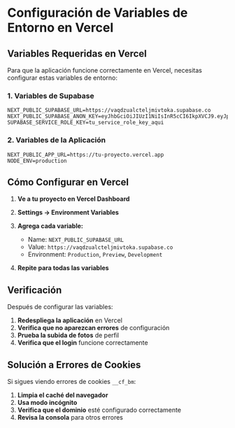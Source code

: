 # Configuración de Variables de Entorno en Vercel

## Variables Requeridas en Vercel

Para que la aplicación funcione correctamente en Vercel, necesitas configurar estas variables de entorno:

### 1. Variables de Supabase
```
NEXT_PUBLIC_SUPABASE_URL=https://vaqdzualcteljmivtoka.supabase.co
NEXT_PUBLIC_SUPABASE_ANON_KEY=eyJhbGciOiJIUzI1NiIsInR5cCI6IkpXVCJ9.eyJpc3MiOiJzdXBhYmFzZSIsInJlZiI6InZhcWR6dWFsY3RlbGptaXZ0b2thIiwicm9sZSI6ImFub24iLCJpYXQiOjE3NTY4NTk4MzMsImV4cCI6MjA3MjQzNTgzM30.crB_eVlezZGyqm0Iw_JCQXQKnDj2JFNdRUD16pOJoTo
SUPABASE_SERVICE_ROLE_KEY=tu_service_role_key_aqui
```

### 2. Variables de la Aplicación
```
NEXT_PUBLIC_APP_URL=https://tu-proyecto.vercel.app
NODE_ENV=production
```

## Cómo Configurar en Vercel

1. **Ve a tu proyecto en Vercel Dashboard**
2. **Settings → Environment Variables**
3. **Agrega cada variable:**
   - Name: `NEXT_PUBLIC_SUPABASE_URL`
   - Value: `https://vaqdzualcteljmivtoka.supabase.co`
   - Environment: `Production`, `Preview`, `Development`

4. **Repite para todas las variables**

## Verificación

Después de configurar las variables:

1. **Redespliega la aplicación** en Vercel
2. **Verifica que no aparezcan errores** de configuración
3. **Prueba la subida de fotos** de perfil
4. **Verifica que el login** funcione correctamente

## Solución a Errores de Cookies

Si sigues viendo errores de cookies `__cf_bm`:

1. **Limpia el caché del navegador**
2. **Usa modo incógnito**
3. **Verifica que el dominio** esté configurado correctamente
4. **Revisa la consola** para otros errores


